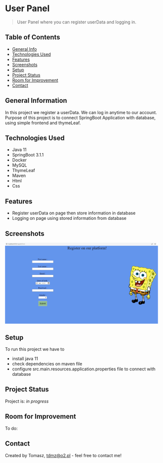 # User Panel

> User Panel where you can register userData and logging in.

## Table of Contents

* [General Info](#general-information)
* [Technologies Used](#technologies-used)
* [Features](#features)
* [Screenshots](#screenshots)
* [Setup](#setup)
* [Project Status](#project-status)
* [Room for Improvement](#room-for-improvement)
* [Contact](#contact)

## General Information

In this project we register a userData. We can log in anytime to our account.
Purpose of this project is to connect SpringBoot Application with database, using simple frontend
and thymeLeaf.

<!-- You don't have to answer all the questions - just the ones relevant to your project. -->

## Technologies Used

- Java 11
- SpringBoot 3.1.1
- Docker
- MySQL
- ThymeLeaf
- Maven
- Html
- Css

## Features

- Register userData on page then store information in database
- Logging on page using stored information from database

## Screenshots

![Example screenshot](./img/ScreenShot_RegisterPage.jpg)

## Setup

To run this project we have to

- install java 11
- check dependencies on maven file
- configure src.main.resources.application.properties file to connect with database

## Project Status

Project is: _in progress_

## Room for Improvement

To do:

## Contact

Created by Tomasz, [tdmz@o2.pl](https://www.flynerd.pl/) - feel free to contact me!

